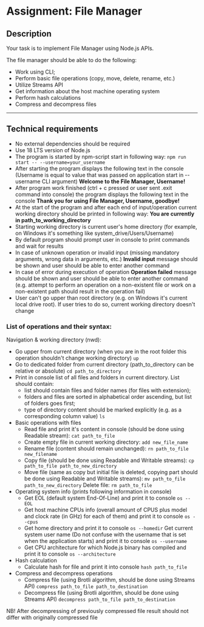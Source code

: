 # Assignment: File Manager

## Description
Your task is to implement File Manager using Node.js APIs.

The file manager should be able to do the following:

* Work using CLI;
* Perform basic file operations (copy, move, delete, rename, etc.)
* Utilize Streams API
* Get information about the host machine operating system
* Perform hash calculations
* Compress and decompress files

---

## Technical requirements
* No external dependencies should be required
* Use 18 LTS version of Node.js
* The program is started by npm-script start in following way:
`npm run start -- --username=your_username`
* After starting the program displays the following text in the console (Username is equal to value that was passed on application start in --username CLI argument)
__Welcome to the File Manager, Username!__
* After program work finished (ctrl + c pressed or user sent .exit command into console) the program displays the following text in the console
__Thank you for using File Manager, Username, goodbye!__
* At the start of the program and after each end of input/operation current working directory should be printed in following way:
__You are currently in path_to_working_directory__
* Starting working directory is current user's home directory (for example, on Windows it's something like system_drive/Users/Username)
* By default program should prompt user in console to print commands and wait for results
* In case of unknown operation or invalid input (missing mandatory arguments, wrong data in arguments, etc.) __Invalid input__ message should be shown and user should be able to enter another command
* In case of error during execution of operation __Operation failed__ message should be shown and user should be able to enter another command (e.g. attempt to perform an operation on a non-existent file or work on a non-existent path should result in the operation fail)
* User can't go upper than root directory (e.g. on Windows it's current local drive root). If user tries to do so, current working directory doesn't change

### List of operations and their syntax:

Navigation & working directory (nwd): 
* Go upper from current directory (when you are in the root folder this operation shouldn't change working directory)
`up`
* Go to dedicated folder from current directory (path_to_directory can be relative or absolute)
`cd path_to_directory`
* Print in console list of all files and folders in current directory. List should contain:
     - list should contain files and folder names (for files with extension);
     - folders and files are sorted in alphabetical order ascending, but list of folders goes first;
     - type of directory content should be marked explicitly (e.g. as a corresponding column value)
`ls`
* Basic operations with files
    - Read file and print it's content in console (should be done using Readable stream):
    `cat path_to_file`
    - Create empty file in current working directory:
    `add new_file_name`
    - Rename file (content should remain unchanged):
    `rn path_to_file new_filename`
    - Copy file (should be done using Readable and Writable streams):
    `cp path_to_file path_to_new_directory`
    - Move file (same as copy but initial file is deleted, copying part should be done using Readable and Writable streams):
    `mv path_to_file path_to_new_directory`
    Delete file:
    `rm path_to_file`
* Operating system info (prints following information in console)
    - Get EOL (default system End-Of-Line) and print it to console
    `os --EOL`
    - Get host machine CPUs info (overall amount of CPUS plus model and clock rate (in GHz) for each of them) and print it to console
    `os --cpus`
    - Get home directory and print it to console
    `os --homedir`
    Get current system user name (Do not confuse with the username that is set when the application starts) and print it to console
    `os --username`
    - Get CPU architecture for which Node.js binary has compiled and print it to console
    `os --architecture`
* Hash calculation
    - Calculate hash for file and print it into console
    `hash path_to_file`
* Compress and decompress operations
    - Compress file (using Brotli algorithm, should be done using Streams API)
    `compress path_to_file path_to_destination`
    - Decompress file (using Brotli algorithm, should be done using Streams API)
    `decompress path_to_file path_to_destination`
    
NB! After decompressing of previously compressed file result should not differ with originally compressed file